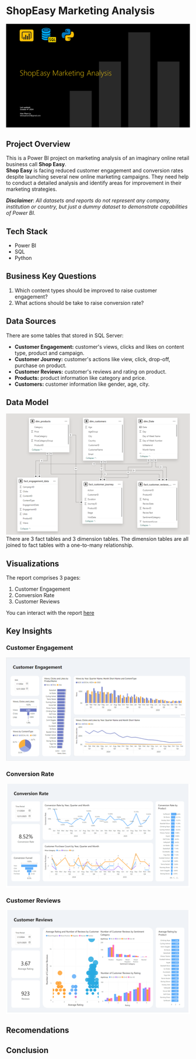 # ShopEasy Marketing Analysis

![](images/intro_image.png)

## Project Overview
This is a Power BI project on marketing analysis of an imaginary online retail business call **Shop Easy**.  
**Shop Easy** is facing reduced customer engagement and conversion rates despite launching several new online marketing campaigns. They need help to conduct a detailed analysis and identify areas for improvement in their marketing strategies.

**_Disclaimer_**: _All datasets and reports do not represent any company, institution or country, but just a dummy dataset to demonstrate capabilities of Power BI._

## Tech Stack
- Power BI
- SQL
- Python

## Business Key Questions
1. Which content types should be improved to raise customer engagement?
2. What actions should be take to raise conversion rate?

## Data Sources
There are some tables that stored in SQL Server:
- **Customer Engagement:** customer's views, clicks and likes on content type, product and campaign.
- **Customer Journey:** customer's actions like view, click, drop-off, purchase on product.
- **Customer Reviews:** customer's reviews and rating on product.
- **Products:** product information like category and price.
- **Customers:** customer information like gender, age, city.

## Data Model
![](images/data_model.png)
There are 3 fact tables and 3 dimension tables. The dimension tables are all joined to fact tables with a one-to-many relationship.

## Visualizations
The report comprises 3 pages:
1. Customer Engagement
2. Conversion Rate
3. Customer Reviews

You can interact with the report [here](https://app.powerbi.com/view?r=eyJrIjoiZmQ2NDc4MjMtMzkyOC00OWIzLTlkYjQtZDI2OTJkOTNkZTkwIiwidCI6IjQ0ZGMyOGI5LTI1NzAtNDcxMi1iNzRmLWI4ZGM3MTBkZjRmNCIsImMiOjEwfQ%3D%3D)

## Key Insights

### Customer Engagement
![](images/customer_engagement_report_page.png)

### Conversion Rate
![](images/conversion_rate_report_page.png)

### Customer Reviews
![](images/customer_reviews_report_page.png)

## Recomendations

## Conclusion
